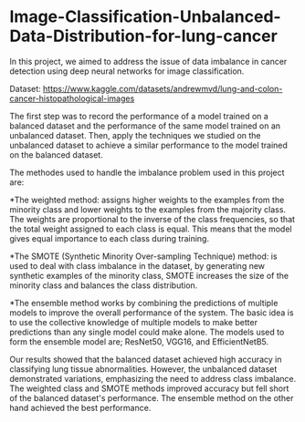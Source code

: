 # Image-Classification-Unbalanced-Data-Distribution-for-lung-cancer
In this project, we aimed to address the issue of data imbalance in cancer detection using deep neural networks for image classification.

Dataset: https://www.kaggle.com/datasets/andrewmvd/lung-and-colon-cancer-histopathological-images

The first step was to record the performance of a model trained on a balanced dataset and the performance of the same model trained on an unbalanced dataset. Then, apply the techniques we studied on the unbalanced dataset to achieve a similar performance to the model trained on the balanced dataset.

The methodes used to handle the imbalance problem used in this project are:

   *The weighted method: assigns higher weights to the examples from the minority class and lower weights to the examples from the majority    class. The weights are proportional to the inverse of the class frequencies, so that the total weight assigned to each class is equal.      This means that the model gives equal importance to each class during training. 
  
   *The SMOTE (Synthetic Minority Over-sampling Technique) method: is used to deal with class imbalance in the dataset, by generating new      synthetic examples of the minority class, SMOTE increases the size of the minority class and balances the class distribution. 
  
   *The ensemble method works by combining the predictions of multiple models to improve the overall performance of the system. The basic      idea is to use the collective knowledge of multiple models to make better predictions than any single model could make alone. The models    used to form the ensemble model are; ResNet50, VGG16, and EfficientNetB5. 
  
Our results showed that the balanced dataset achieved high accuracy in classifying lung tissue abnormalities. However, the unbalanced dataset demonstrated variations, emphasizing the need to address class imbalance. The weighted class and SMOTE methods improved accuracy but fell short of the balanced dataset's performance. The ensemble method on the other hand achieved the best performance. 

